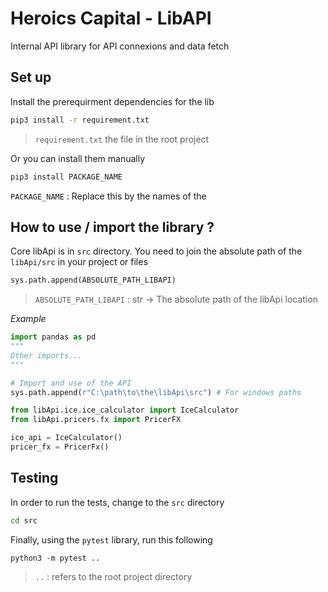 # Heroics Capital - LibAPI

Internal API library for API connexions and data fetch

## Set up

Install the prerequirment dependencies for the lib
```bash
pip3 install -r requirement.txt
``` 
> `requirement.txt` the file in the root project


Or you can install them manually
```bash
pip3 install PACKAGE_NAME
```
`PACKAGE_NAME` : Replace this by the names of the 


## How to use / import the library ?

Core libApi is in `src` directory. You need to join the absolute path of the `libApi/src` in your project or files

```python
sys.path.append(ABSOLUTE_PATH_LIBAPI)
```
> `ABSOLUTE_PATH_LIBAPI` : str -> The absolute path of the libApi location

*Example*
```python
import pandas as pd
"""
Other imports...
"""

# Import and use of the API
sys.path.append(r"C:\path\to\the\libApi\src") # For windows paths

from libApi.ice.ice_calculator import IceCalculator
from libApi.pricers.fx import PricerFX

ice_api = IceCalculator()
pricer_fx = PricerFx()
```


## Testing

In order to run the tests, change to the `src` directory
```bash
cd src
```

Finally, using the `pytest` library, run this following
```
python3 -m pytest ..
```
> `..` : refers to the root project directory